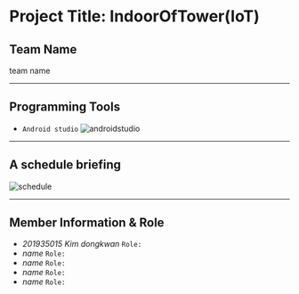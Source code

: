 # Project Title: **IndoorOfTower(IoT)**<br>
## **Team Name**    
team name
***
## Programming Tools
* `Android studio`
![androidstudio](https://github.com/DongkwanKim00/IndoorOfTower/assets/112566149/34e5a914-fb83-47ea-b657-e89a40792b67)
***
## **A schedule briefing**   
![schedule](https://github.com/DongkwanKim00/IndoorOfTower/assets/112566149/40300f63-627a-40c9-a10f-b434cf3c1a2a)
***
## **Member Information & Role**<br>
* _201935015 Kim dongkwan_ `Role: `
* _name_ `Role: `
* _name_ `Role: `
* _name_ `Role: `
* _name_ `Role: `
